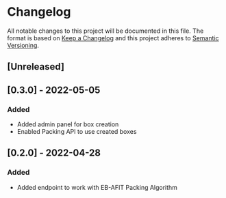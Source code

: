 # Changelog

All notable changes to this project will be documented in this file.
The format is based on [Keep a Changelog](http://keepachangelog.com/en/1.0.0/)
and this project adheres to [Semantic Versioning](http://semver.org/spec/v2.0.0.html).

## [Unreleased]

## [0.3.0] - 2022-05-05

### Added

- Added admin panel for box creation
- Enabled Packing API to use created boxes

## [0.2.0] - 2022-04-28

### Added

- Added endpoint to work with EB-AFIT Packing Algorithm